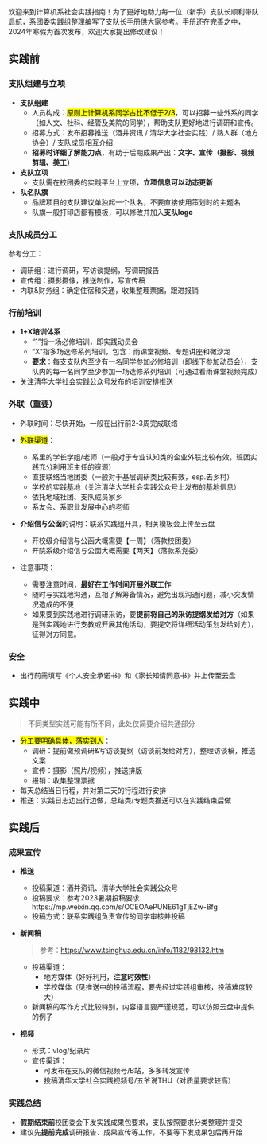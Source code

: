 欢迎来到计算机系社会实践指南！为了更好地助力每一位（新手）支队长顺利带队启航，系团委实践组整理编写了支队长手册供大家参考。手册还在完善之中，2024年寒假为首次发布，欢迎大家提出修改建议！

## 实践前

### 支队组建与立项

- **支队组建**
  - 人员构成：<mark>原则上计算机系同学占比不低于2/3</mark>，可以招募一些外系的同学（如人文、社科、经管及美院的同学），帮助支队更好地进行调研和宣传。
  - 招募方式：发布招募推送（酒井资讯 / 清华大学社会实践）/ 熟人群（地方协会）/ 支队成员相互介绍
  - **招募时详细了解能力点**，有助于后期成果产出：**文字、宣传（摄影、视频剪辑、美工）**
- **支队立项**
  - 支队需在校团委的实践平台上立项，**立项信息可以动态更新**
- **队名队旗**
  - 品牌项目的支队建议单独起一个队名，不要直接使用策划时的主题名
  - 队旗一般打印店都有模板，可以修改并加入**支队logo**

### 支队成员分工

参考分工：

- 调研组：进行调研，写访谈提纲，写调研报告
- 宣传组：摄影摄像，推送制作，写宣传稿
- 内联&财务组：确定住宿和交通，收集整理票据，跟进报销

### 行前培训

- **1+X培训体系**：
    - “1”指一场必修培训，即实践动员会
    - “X”指多场选修系列培训，包含：雨课堂视频、专题讲座和微沙龙
    - **要求**：每支支队内至少有一名同学参加必修培训（即线下参加动员会），支队内的每一名同学至少参加一场选修系列培训（可通过看雨课堂视频完成）
- 关注清华大学社会实践公众号发布的培训安排推送

### 外联（重要）

- 外联时间：尽快开始，一般在出行前2-3周完成联络
- <mark>外联渠道</mark>：
    - 系里的学长学姐/老师（一般对于专业认知类的企业外联比较有效，班团实践充分利用班主任的资源）
    - 直接联络当地团委（一般对于基层调研类比较有效，esp.去乡村）
    - 学校的实践基地（关注清华大学社会实践公众号上发布的基地信息）
    - 依托地域社团、支队成员家乡
    - 系友会、系职业发展中心的老师
- **介绍信与公函**的说明：联系实践组开具，相关模板会上传至云盘
    - 开校级介绍信与公函大概需要【一周】（落款校团委）
    - 开院系级介绍信与公函大概需要【两天】（落款系党委）

- 注意事项：
    - 需要注意时间，**最好在工作时间开展外联工作**
    - 随时与实践地沟通，互相了解筹备情况，避免出现沟通问题，减小突发情况造成的不便
    - 如果要到实践地进行调研采访，要**提前将自己的采访提纲发给对方**（如果是到实践地进行支教或开展其他活动，要提交将详细活动策划发给对方），征得对方同意。

### 安全

- 出行前需填写《个人安全承诺书》和《家长知情同意书》并上传至云盘

## 实践中

> 不同类型实践可能有所不同，此处仅简要介绍共通部分
>

- <mark>分工要明确具体，落实到人</mark>：
    - 调研：提前做预调研&写访谈提纲（访谈前发给对方），整理访谈稿，推送文案
    - 宣传：摄影（照片/视频），推送排版
    - 报销：收集整理票据
- 每天总结当日行程，并对第二天的行程进行安排
- 推送：实践日志边出行边做，总结类/专题类推送可以在实践结束后做

## 实践后

### 成果宣传

- **推送**

    - 投稿渠道：酒井资讯、清华大学社会实践公众号
    - 投稿要求：参考2023暑期投稿要求https://mp.weixin.qq.com/s/OCEOAePUNE61gTjEZw-Bfg
    - 投稿方式：联系实践组负责宣传的同学审核并投稿

- **新闻稿**

    > 参考：https://www.tsinghua.edu.cn/info/1182/98132.htm

    - 投稿渠道：
        - 地方媒体（好好利用，**注意时效性**）
        - 学校媒体（见推送中的投稿流程，要先经过实践组审核，投稿难度较大）
    - 新闻稿的写作方式比较特别，内容语言要严谨规范，可以仿照云盘中提供的例子

- **视频**

    - 形式：vlog/纪录片
    - 宣传渠道：
        - 可发布在支队的微信视频号/B站，多多转发宣传
        - 投稿清华大学社会实践视频号/五爷说THU（对质量要求较高）

### 实践总结

- **假期结束前**校团委会下发实践成果包要求，支队按照要求分类整理并提交
- 建议先**提前完成**调研报告、成果宣传等工作，不要等下发成果包后再开始

